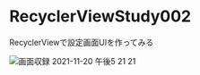 # RecyclerViewStudy002
RecyclerViewで設定画面UIを作ってみる

![画面収録 2021-11-20 午後5 21 21](https://user-images.githubusercontent.com/750091/142723294-694a3021-dc86-43e9-a077-eeeb18901863.gif)
